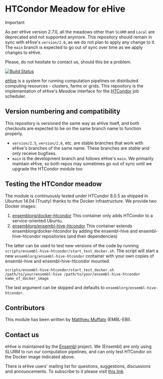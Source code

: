 
HTCondor Meadow for eHive
=========================

> [!IMPORTANT]  
> As per eHive version 2.7.0, all the meadows other than `SLURM` and `Local` are deprecated and not supported anymore.
> This repository should remain in sync with eHive's `version/2.6`, as we do not plan to apply any change to it.
> The `main` branch is expected to go out of sync over time as we apply changes to eHive.
>
> Please, do not hesitate to contact us, should this be a problem.

[![Build Status](https://travis-ci.org/Ensembl/ensembl-hive-htcondor.svg?branch=version/2.6)](https://travis-ci.org/Ensembl/ensembl-hive-htcondor)

[eHive](https://github.com/Ensembl/ensembl-hive) is a system for running computation pipelines on distributed computing resources - clusters, farms or grids.
This repository is the implementation of eHive's _Meadow_ interface for the [HTCondor](https://research.cs.wisc.edu/htcondor/) job scheduler.


Version numbering and compatibility
-----------------------------------

This repository is versioned the same way as eHive itself, and both
checkouts are expected to be on the same branch name to function properly.
* `version/2.5`, `version/2.6`, etc. are stable branches that work with eHive's branches
  of the same name. These branches are _stable_ and _only_ receive bugfixes.
* `main` is the development branch and follows eHive's `main`. We
  primarily maintain eHive, so both repos may sometimes go out of sync
  until we upgrade the HTCondor module too


Testing the HTCondor meadow
---------------------------

The module is continuously tested under HTCondor 8.0.5 as shipped in
Ubuntun 14.04 (Trusty) thanks to the Docker infrastructure.
We provide two Docker images:

1. [ensemblorg/docker-htcondor](https://hub.docker.com/r/ensemblorg/docker-htcondor/)
   This container only adds HTCondor to a service-oriented Ubuntu.
2. [ensemblorg/ensembl-hive-htcondor](https://hub.docker.com/r/ensemblorg/ensembl-hive-htcondor/)
   This container extends ensemblorg/docker-htcondor by adding the
   ensembl-hive and ensembl-hive-htcondor repositories (and their
   dependencies)

The latter can be used to test new versions of the code by running
``scripts/ensembl-hive-htcondor/start_test_docker.sh``. The script
will start a new ``ensemblorg/ensembl-hive-htcondor`` container with
your own copies of ensembl-hive and ensembl-hive-htcondor mounted.

```
scripts/ensembl-hive-htcondor/start_test_docker.sh /path/to/your/ensembl-hive /path/to/your/ensembl-hive-htcondor name_of_docker_image

```

The last argument can be skipped and defaults to `ensemblorg/ensembl-hive-htcondor`.

Contributors
------------

This module has been written by [Matthieu Muffato](https://github.com/ensemblorg) (EMBL-EBI).


Contact us
----------

eHive is maintained by the [Ensembl](http://www.ensembl.org/info/about/) project.
We (Ensembl) are only using SLURM to run our computation
pipelines, and can only test HTCondor on the Docker image indicated above.

There is eHive users' mailing list for questions, suggestions, discussions and announcements.
To subscribe to it please visit [this link](http://listserver.ebi.ac.uk/mailman/listinfo/ehive-users)

